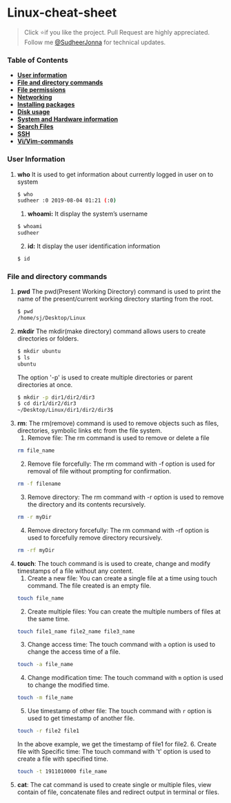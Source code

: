 # Linux-cheat-sheet

> Click :star:if you like the project. Pull Request are highly appreciated. Follow me [@SudheerJonna](https://twitter.com/SudheerJonna) for technical updates.

### Table of Contents

* [**User information**](#user-information)
* [**File and directory commands**](#file-and-directory-commands)
* [**File permissions**](#file-permissions)
* [**Networking**](#networking)
* [**Installing packages**](#installing-packages)
* [**Disk usage**](#disk-usage)
* [**System and Hardware information**](#system-and-hardware-information)
* [**Search Files**](#search-files)
* [**SSH**](#ssh)
* [**Vi/Vim-commands**](#vi/vim-commands)


### User Information

1. **who** It is used to get information about currently logged in user on to system
   ```bash
   $ who
   sudheer :0 2019-08-04 01:21 (:0)
   ```
   1. **whoami:** It display the system’s username
   ```bash
   $ whoami
   sudheer
   ```
   2. **id:** It display the user identification information
   ```bash
   $ id

   ```
### File and directory commands
1. **pwd** The pwd(Present Working Directory) command is used to print the name of the present/current working directory starting from the root.
   ```bash
   $ pwd
   /home/sj/Desktop/Linux
   ```
2. **mkdir** The mkdir(make directory) command allows users to create directories or folders.
   ```bash
   $ mkdir ubuntu
   $ ls
   ubuntu
   ```
   The option '-p' is used to create multiple directories or parent directories at once.
   ```bash
   $ mkdir -p dir1/dir2/dir3
   $ cd dir1/dir2/dir3
   ~/Desktop/Linux/dir1/dir2/dir3$
   ```
3. **rm**: The rm(remove) command is used to  remove objects such as files, directories, symbolic links etc from the file system.
   1. Remove file: The rm command is used to remove or delete a file
   ```bash
   rm file_name
   ```
   2. Remove file forcefully: The rm command with -f option is used for removal of file without prompting for confirmation.
   ```bash
   rm -f filename
   ```
   3. Remove directory: The rm command with -r option is used to remove the directory and its contents recursively.
   ```bash
   rm -r myDir
   ```
   4. Remove directory forcefully: The rm command with -rf option is used to forcefully remove directory recursively.
   ```bash
   rm -rf myDir
   ```
4. **touch**: The touch command is is used to create, change and modify timestamps of a file without any content.
   1. Create a new file: You can create a single file at a time using touch command. The file created is an empty file.
   ```bash
   touch file_name
   ```
   2. Create multiple files: You can create the multiple numbers of files at the same time.
   ```bash
   touch file1_name file2_name file3_name
   ```
   3. Change access time: The touch command with `a` option is used to change the access time of a file.
   ```bash
   touch -a file_name
   ```
   4. Change modification time: The touch command with `m` option is used to change the modified time.
   ```bash
   touch -m file_name
   ```
   5. Use timestamp of other file: The touch command with `r` option is used to get timestamp of another file.
   ```bash
   touch -r file2 file1
   ```
   In the above example, we get the timestamp of file1 for file2.
   6. Create file with Specific time: The touch command with 't' option is used to create a file with specified time.
   ```bash
   touch -t 1911010000 file_name
   ```
5. **cat**: The cat command is used to create single or multiple files, view contain of file, concatenate files and redirect output in terminal or files.